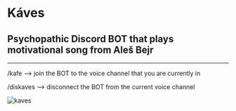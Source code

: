 # Káves
## Psychopathic Discord BOT that plays motivational song from Aleš Bejr
----------------------
/kafe --> join the BOT to the voice channel that you are currently in

/diskaves --> disconnect the BOT from the current voice channel


![kaves](https://user-images.githubusercontent.com/38767414/196014336-d9db7078-424e-468e-8c89-d76e2d8d5dc5.jpg)
